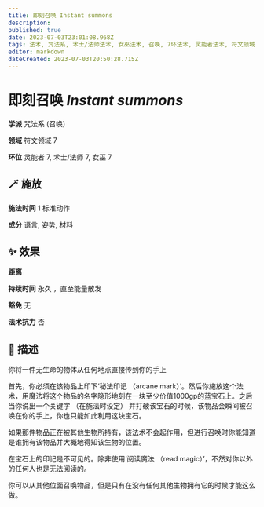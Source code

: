 ```yaml
---
title: 即刻召唤 Instant summons
description: 
published: true
date: 2023-07-03T23:01:08.968Z
tags: 法术, 咒法系, 术士/法师法术, 女巫法术, 召唤, 7环法术, 灵能者法术, 符文领域
editor: markdown
dateCreated: 2023-07-03T20:50:28.715Z
---
```


# **即刻召唤** *Instant summons*

**学派** 咒法系 (召唤) 

**领域** 符文领域 7

**环位** 灵能者 7, 术士/法师 7, 女巫 7

## 🪄 施放

**施法时间** 1 标准动作

**成分** 语言, 姿势, 材料

## ✨ 效果  

**距离**   

**持续时间** 永久 ，直至能量散发 

**豁免** 无

**法术抗力** 否

## 📖 描述

你将一件无生命的物体从任何地点直接传到你的手上

首先，你必须在该物品上印下‘秘法印记 （arcane mark）’。然后你施放这个法术，用魔法将这个物品的名字隐形地刻在一块至少价值1000gp的蓝宝石上。之后当你说出一个关键字 （在施法时设定） 并打破该宝石的时候，该物品会瞬间被召唤在你的手上，你也只能如此利用这块宝石。

如果那件物品正在被其他生物所持有，该法术不会起作用，但进行召唤时你能知道是谁拥有该物品并大概地得知该生物的位置。

在宝石上的印记是不可见的。除非使用‘阅读魔法 （read magic）’，不然对你以外的任何人也是无法阅读的。

你可以从其他位面召唤物品，但是只有在没有任何其他生物拥有它的时候才能这么做。
    